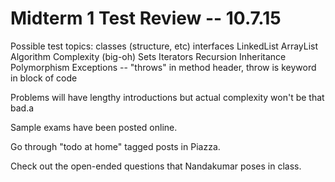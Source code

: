 Midterm 1 Test Review -- 10.7.15
================================

Possible test topics:
	classes (structure, etc)
	interfaces
	LinkedList
	ArrayList
	Algorithm Complexity (big-oh)
	Sets
	Iterators
	Recursion
	Inheritance
	Polymorphism
	Exceptions -- "throws" in method header, throw is keyword in block of code

Problems will have lengthy introductions but actual
complexity won't be that bad.a

Sample exams have been posted online.

Go through "todo at home" tagged posts in Piazza.

Check out the open-ended questions that Nandakumar poses in class.

